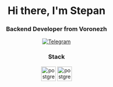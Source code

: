 <div id="header" align="center">
  <h1>Hi there, I'm Stepan</h1>
  <h3>Backend Developer from Voronezh</h3>
</div>

<div id="socials" align="center">
  <a href="https://t.me/stepan41k">
    <img src="https://img.shields.io/badge/Telegram-00B2FF?style=for-the-badge&logo=Telegram&logoColor=white" alt="Telegram"/>
  </a>
</div>

<div id="skills" align="center">
  <h3>Stack</h3>
  <img src="https://cdn.jsdelivr.net/gh/devicons/devicon@latest/icons/go/go-original.svg"
  title="postgres" width="40" height="40"/>
  <img src="https://cdn.jsdelivr.net/gh/devicons/devicon@latest/icons/postgresql/postgresql-original.svg"
  title="postgres" width="40" height="40"/>
</div>
